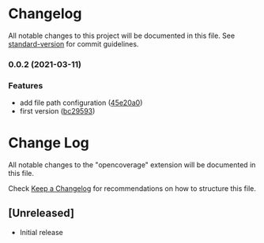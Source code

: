 # Changelog

All notable changes to this project will be documented in this file. See [standard-version](https://github.com/conventional-changelog/standard-version) for commit guidelines.

### 0.0.2 (2021-03-11)


### Features

* add file path configuration ([45e20a0](https://github.com/vlaraort/opencoverage/commit/45e20a0029595de3d1cd63585ce728bf02a963a8))
* first version ([bc29593](https://github.com/vlaraort/opencoverage/commit/bc295932d160f58a8d4f433d449bfe818b0336a3))

# Change Log

All notable changes to the "opencoverage" extension will be documented in this file.

Check [Keep a Changelog](http://keepachangelog.com/) for recommendations on how to structure this file.

## [Unreleased]

- Initial release